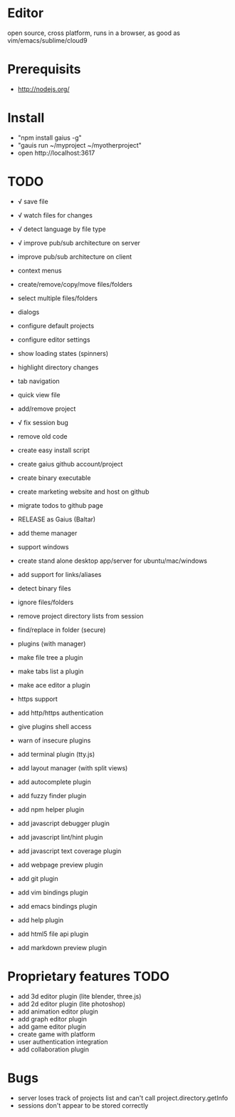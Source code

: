 # Editor

open source, cross platform, runs in a browser, as good as vim/emacs/sublime/cloud9


# Prerequisits

* http://nodejs.org/


# Install

* "npm install gaius -g"
* "gauis run ~/myproject ~/myotherproject"
* open http://localhost:3617


# TODO

* √ save file
* √ watch files for changes
* √ detect language by file type
* √ improve pub/sub architecture on server
* improve pub/sub architecture on client
* context menus
* create/remove/copy/move files/folders
* select multiple files/folders
* dialogs
* configure default projects
* configure editor settings
* show loading states (spinners)
* highlight directory changes
* tab navigation
* quick view file
* add/remove project
* √ fix session bug

* remove old code
* create easy install script
* create gaius github account/project
* create binary executable
* create marketing website and host on github
* migrate todos to github page
* RELEASE as Gaius (Baltar)

* add theme manager
* support windows
* create stand alone desktop app/server for ubuntu/mac/windows
* add support for links/aliases
* detect binary files
* ignore files/folders
* remove project directory lists from session
* find/replace in folder (secure)
* plugins (with manager)
* make file tree a plugin
* make tabs list a plugin
* make ace editor a plugin
* https support
* add http/https authentication
* give plugins shell access
* warn of insecure plugins
* add terminal plugin (tty.js)
* add layout manager (with split views)
* add autocomplete plugin
* add fuzzy finder plugin
* add npm helper plugin
* add javascript debugger plugin
* add javascript lint/hint plugin
* add javascript text coverage plugin
* add webpage preview plugin
* add git plugin
* add vim bindings plugin
* add emacs bindings plugin
* add help plugin
* add html5 file api plugin
* add markdown preview plugin


# Proprietary features TODO

* add 3d editor plugin (lite blender, three.js)
* add 2d editor plugin (lite photoshop)
* add animation editor plugin
* add graph editor plugin
* add game editor plugin
* create game with platform
* user authentication integration
* add collaboration plugin


# Bugs

* server loses track of projects list and can't call project.directory.getInfo
* sessions don't appear to be stored correctly
